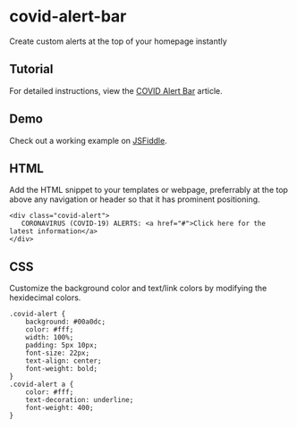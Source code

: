# covid-alert-bar
Create custom alerts at the top of your homepage instantly

## Tutorial

For detailed instructions, view the [COVID Alert Bar](http://www.covidresponse19.com/free-website-tools/covid-alert-bar.stml) article.

## Demo

Check out a working example on [JSFiddle](https://jsfiddle.net/solodev/g73a6cxk/).

## HTML

Add the HTML snippet to your templates or webpage, preferrably at the top above any navigation or header so that it has prominent positioning.

```
<div class="covid-alert">
   CORONAVIRUS (COVID-19) ALERTS: <a href="#">Click here for the latest information</a>
</div>
```


## CSS

Customize the background color and text/link colors by modifying the hexidecimal colors.

```
.covid-alert {
	background: #00a0dc;
	color: #fff;
	width: 100%;
	padding: 5px 10px;
	font-size: 22px;
	text-align: center;
	font-weight: bold;
}
.covid-alert a {
	color: #fff;
    text-decoration: underline;
    font-weight: 400;
}
```


